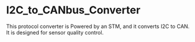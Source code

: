 # I2C_to_CANbus_Converter
This protocol converter is Powered by an STM, and it converts I2C to CAN. It is designed for sensor quality control. 
